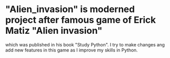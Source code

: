 # "Alien_invasion" is moderned project after famous  game of Erick Matiz "Alien invasion"
which was published in his book "Study Python". I try to make changes ang add new features in this game as 
I improve my skills in Python. 
